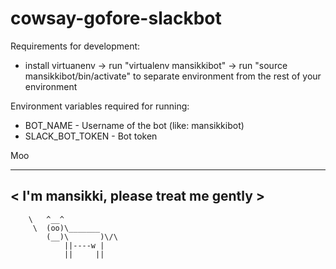 # cowsay-gofore-slackbot

Requirements for development:

- install virtuanenv
-> run "virtualenv mansikkibot"
-> run "source mansikkibot/bin/activate" to separate environment from the rest of your environment


Environment variables required for running:

- BOT_NAME - Username of the bot (like: mansikkibot)
- SLACK_BOT_TOKEN - Bot token

Moo
 ______________________________________
< I'm mansikki, please treat me gently >
 --------------------------------------
        \   ^__^
         \  (oo)\_______
            (__)\       )\/\
                ||----w |
                ||     ||
